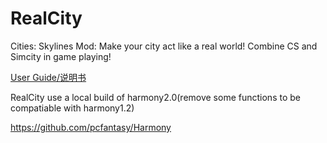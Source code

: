 # RealCity
Cities: Skylines Mod: Make your city act like a real world! Combine CS and Simcity in game playing!

[User Guide/说明书](https://github.com/pcfantasy/RealCity/wiki) <br>


RealCity use a local build of harmony2.0(remove some functions to be compatiable with harmony1.2)<br>

https://github.com/pcfantasy/Harmony
